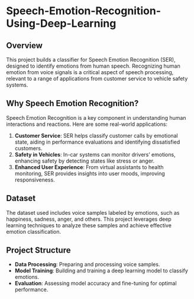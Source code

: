 # Speech-Emotion-Recognition-Using-Deep-Learning

## Overview
This project builds a classifier for Speech Emotion Recognition (SER), designed to identify emotions from human speech. Recognizing human emotion from voice signals is a critical aspect of speech processing, relevant to a range of applications from customer service to vehicle safety systems.

## Why Speech Emotion Recognition?
Speech Emotion Recognition is a key component in understanding human interactions and reactions. Here are some real-world applications:
1. **Customer Service**: SER helps classify customer calls by emotional state, aiding in performance evaluations and identifying dissatisfied customers.
2. **Safety in Vehicles**: In-car systems can monitor drivers’ emotions, enhancing safety by detecting states like stress or anger.
3. **Enhanced User Experience**: From virtual assistants to health monitoring, SER provides insights into user moods, improving responsiveness.

## Dataset
The dataset used includes voice samples labeled by emotions, such as happiness, sadness, anger, and others. This project leverages deep learning techniques to analyze these samples and achieve effective emotion classification.

## Project Structure
- **Data Processing**: Preparing and processing voice samples.
- **Model Training**: Building and training a deep learning model to classify emotions.
- **Evaluation**: Assessing model accuracy and fine-tuning for optimal performance.

